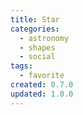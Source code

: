 ```yaml
---
title: Star
categories:
  - astronomy
  - shapes
  - social
tags:
  - favorite
created: 0.7.0
updated: 1.0.0
---
```

